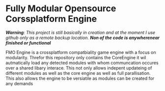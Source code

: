 Fully Modular Opensource Corssplatform Engine
=============
*__Warning__: This project is still basically in creation and at the moment I use github only as a remote backup location.*
*__Non of the code is anywherenear finished or functional__* 


FMO Engine is a crossplatform compatbiality game engine with a focus on modularity. Threfor this repository only contains the CoreEngine it wil autmatically load any detected modules with whom communcation occures over a shared libary interace. This not only allows indepent updateing of different modules as well as the core engine as well as full parallisation. This also allows the engine to be versiatile as modules can be created for any demands
